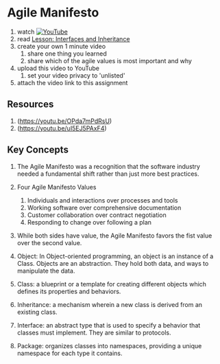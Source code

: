 # Agile Manifesto

1. watch [![YouTube](https://i.ytimg.com/vi/rf8Gi2RLKWQ/default.jpg)](https://www.youtube.com/watch?v=rf8Gi2RLKWQ)
1. read [Lesson: Interfaces and Inheritance](https://docs.oracle.com/javase/tutorial/java/IandI/index.html)
2. create your own 1 minute video 
	1. share one thing you learned
	1. share which of the agile values is most important and why
3. upload this video to YouTube
	1. set your video privacy to 'unlisted'
4. attach the video link to this assignment

## Resources
1. (https://youtu.be/OPda7mPdRsU)
1. (https://youtu.be/uI5EJ5PAxF4)

## Key Concepts

1. The Agile Manifesto was a recognition that the software industry needed a fundamental shift rather than just more best practices.  

1. Four Agile Manifesto Values

    1. Individuals and interactions over processes and tools 
    1. Working software over comprehensive documentation 
    1. Customer collaboration over contract negotiation 
    1. Responding to change over following a plan

1. While both sides have value, the Agile Manifesto favors the fist value over the second value. 
1. Object: In Object-oriented programming, an object is an instance of a Class. Objects are an abstraction. They hold both data, and ways to manipulate the data.
1. Class: a blueprint or a template for creating different objects which defines its properties and behaviors. 
1. Inheritance: a mechanism wherein a new class is derived from an existing class.
1. Interface: an abstract type that is used to specify a behavior that classes must implement. They are similar to protocols.
1. Package: organizes classes into namespaces, providing a unique namespace for each type it contains. 
